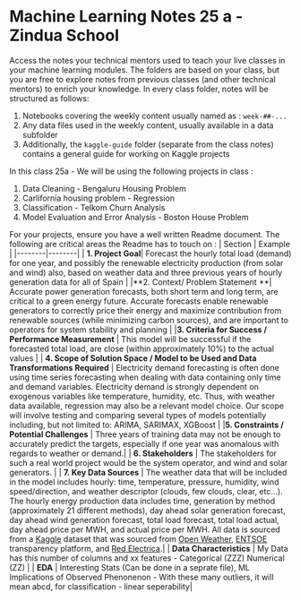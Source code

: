 # Machine Learning Notes 25 a - Zindua School
Access the notes your technical mentors used to teach your live classes in your machine learning modules. 
The folders are based on your class, but you are free to explore notes from previous classes (and other technical mentors) to enrich your knowledge. In every class folder, notes will be structured as follows:
1. Notebooks covering the weekly content usually named as : `week-##-...`
2. Any data files used in the weekly content, usually available in a data subfolder
3. Additionally, the `kaggle-guide` folder (separate from the class notes) contains a general guide for working on Kaggle projects

In this class 25a - We will be using the following projects in class : 
1. Data Cleaning - Bengaluru Housing Problem
2. Carlifornia housing problem - Regression 
3. Classification - Telkom Churn Analysis
4. Model Evaluation and Error Analysis - Boston House Problem


For your projects, ensure you have a well written Readme document. The following are critical areas the Readme has to touch on : 
| Section | Example | 
|--------|--------| 
| **1. Project Goal**| Forecast the hourly total load (demand)  for one year, and possibly the renewable electricity production (from solar and wind) also, based on weather data and three previous years of hourly generation data for all of Spain | 
|**2. Context/ Problem Statement **| Accurate power generation forecasts, both short term and long term, are critical to a green energy future. Accurate forecasts enable renewable generators to correctly price their energy and maximize contribution from renewable sources (while minimizing carbon sources), and are important to operators for system stability and planning | 
|**3. Criteria for Success / Performance Measurement** | This model will be successful if the forecasted total load, are close (within approximately 10%) to the actual values | 
| **4. Scope of Solution Space / Model to be Used and Data Transformations Required** | Electricity demand forecasting is often done using time series forecasting when dealing with data containing only time and demand variables. Electricity demand is strongly dependent on exogenous variables like temperature, humidity, etc. Thus, with weather data available, regression may also be a relevant model choice. Our scope will involve testing and comparing several types of models potentially including, but not limited to:  ARIMA, SARIMAX, XGBoost | 
|**5. Constraints / Potential Challenges** | Three years of training data may not be enough to accurately predict the targets, especially if one year was anomalous with regards to weather or demand.| 
| **6. Stakeholders** | The stakeholders for such a real world project would be the system operator, and wind and solar generators. | 
| **7. Key Data Sources** | The weather data that will be included in the model includes hourly: time, temperature, pressure, humidity, wind speed/direction, and weather descriptor (clouds, few clouds, clear, etc…). The hourly energy production data includes time, generation by method (approximately 21 different methods), day ahead solar generation forecast, day ahead wind generation forecast, total load forecast, total load actual, day ahead price per MWH, and actual price per MWH. All data is sourced from a [Kaggle](https://www.kaggle.com/datasets/nicholasjhana/energy-consumption-generation-prices-and-weather) dataset that was sourced from [Open Weather](https://openweathermap.org/api), [ENTSOE](https://transparency.entsoe.eu/dashboard/show) transparency platform, and [Red Electrica](https://www.esios.ree.es/en/market-and-prices).| 
| **Data Characteristics** | My Data has this number of columns and xx features - Categorical (ZZZ) Numerical (ZZ) |
| **EDA** | Interesting Stats (Can be done in a seprate file), ML Implications of Observed Phenonenon - With these many outliers, it will mean abcd, for classification - linear seperability| 


